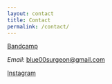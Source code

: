 ```yaml
---
layout: contact
title: Contact
permalink: /contact/
---
```


[Bandcamp](https://bluesurgeon.bandcamp.com/)

*Email*: <blue00surgeon@gmail.com>

[Instagram](https://www.instagram.com/blue.surgeon/)



